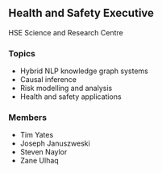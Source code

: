 ## Health and Safety Executive
HSE Science and Research Centre

### Topics
- Hybrid NLP knowledge graph systems
- Causal inference
- Risk modelling and analysis
- Health and safety applications

### Members
- Tim Yates
- Joseph Januszweski
- Steven Naylor
- Zane Ulhaq
